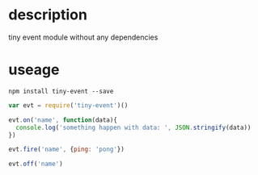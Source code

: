 # description
tiny event module without any dependencies

# useage

```
npm install tiny-event --save
```

```javascript
var evt = require('tiny-event')()

evt.on('name', function(data){
  console.log('something happen with data: ', JSON.stringify(data))
})

evt.fire('name', {ping: 'pong'})

evt.off('name')
```
